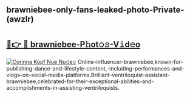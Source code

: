 ## brawniebee-only-fans​-leaked-photo​-Private-(awzlr)


# <h2><a href="https://mediaupload.pro?title=brawniebee&ref=git">🔗👉 🔴 brawniebee-P𝚑ot𝚘𝚜-V𝚒d𝚎o</a></h2>

[![Corinna Kopf Nue Nu𝚍e𝚜](https://i.imgur.com/0qMVB7G.gif)](https://mediaupload.pro?title=brawniebee&ref=git)
Online-influencer-brawniebee,known-for-publishing-dance-and-lifestyle-content,-including-performances-and-vlogs-on-social-media-platforms.Brilliant-ventriloquist-assistant-brawniebee,celebrated-for-their-exceptional-abilities-and-accomplishments-in-assisting-ventriloquists.  